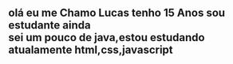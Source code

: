 ## olá eu me Chamo Lucas tenho 15 Anos sou estudante ainda<br> sei um pouco de java,estou estudando atualamente html,css,javascript

